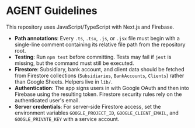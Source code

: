 # AGENT Guidelines

This repository uses JavaScript/TypeScript with Next.js and Firebase.

* **Path annotations**: Every `.ts`, `.tsx`, `.js`, or `.jsx` file must begin with a single-line comment containing its relative file path from the repository root.
* **Testing**: Run `npm test` before committing. Tests may fail if `jest` is missing, but the command must still be executed.
* **Firestore**: Subsidiary, bank account, and client data should be fetched from Firestore collections (`Subsidiaries`, `BankAccounts`, `Clients`) rather than Google Sheets. Helpers live in `lib/`.
* **Authentication**: The app signs users in with Google OAuth and then into Firebase using the resulting token. Firestore security rules rely on the authenticated user's email.
* **Server credentials**: For server-side Firestore access, set the environment variables `GOOGLE_PROJECT_ID`, `GOOGLE_CLIENT_EMAIL`, and `GOOGLE_PRIVATE_KEY` with a service account.

